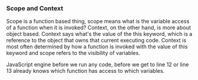 ### Scope and Context

Scope is a function based thing, scope means what is the variable access of a function when it is invoked?
Context, on the other hand, is more about object based.
Context says what's the value of the this keyword, which is a reference to the object that owns that current executing code.
Context is most often determined by how a function is invoked with the value of this keyword and scope refers to the visibility of variables.

JavaScript engine before we run any code, before we get to line 12 or line 13 already knows which function has access to which variables.